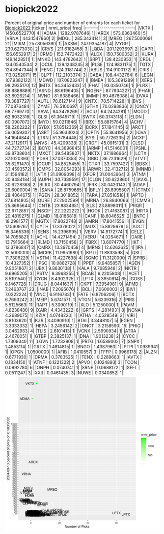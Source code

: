# biopick2022
Percent of original price and number of entrants for each ticket for [Biopick2022](https://twitter.com/hashtag/Biopick2022)
|ticker |   nrml_price| freq|
|:------|------------:|----:|
|VKTX   | 1450.6522770|    4|
|ADMA   | 1282.9787646|    1|
|ARDX   |  573.6363460|    5|
|VRNA   |  443.1547860|    2|
|MDGL   |  285.3434141|    3|
|MREO   |  267.5000091|   21|
|MIRM   |  257.8056390|    1|
|AXSM   |  247.9354187|    4|
|VYGR   |  230.6273030|    2|
|CRVS   |  211.6182458|    3|
|LQDA   |  201.1293697|    2|
|CAPR   |  156.6552917|    2|
|CRMD   |  152.7472422|    1|
|ALDX   |  150.7500052|    2|
|KURA   |  149.1428511|    1|
|MNKD   |  143.4782642|    1|
|SRPT   |  138.4230953|    1|
|CRDL   |  134.0540534|    2|
|OCUL   |  129.1248245|    8|
|PLSE   |  124.9831175|    1|
|TGTX   |  124.8947344|    9|
|FENC   |  124.3181744|    2|
|ABUS   |  114.9100172|    8|
|CRIS   |  113.0252071|   15|
|CLPT   |  112.2103374|    3|
|CABA   |  108.4432764|    6|
|LEGN   |  107.9382122|    1|
|MDWD   |  107.0823247|    1|
|BMEA   |  105.3691289|    1|
|XERS   |   98.2935170|   12|
|IMTX   |   94.3452433|    2|
|PHAT   |   93.0350746|    1|
|PLRX   |   88.8888889|    1|
|ASND   |   88.6196405|    1|
|NGENF  |   87.7934227|    2|
|PHAR   |   83.8926214|    1|
|NVNO   |   81.6388466|    1|
|IMMP   |   80.4878088|    4|
|DVAX   |   79.3887727|    1|
|AUTL   |   78.6127144|    9|
|CNTX   |   78.5714228|    1|
|BVS    |   77.0876484|    1|
|ZYME   |   76.5100697|    2|
|GTHX   |   70.0293836|    2|
|ONCY   |   68.7769770|    1|
|SAVA   |   64.3478269|    7|
|ACIU   |   64.2424281|    1|
|MODD   |   62.8032318|    1|
|GLSI   |   61.3645719|    1|
|SWTX   |   60.3743118|    1|
|ELDN   |   60.0907072|    3|
|MYO    |   59.0211846|    1|
|IBRX   |   58.8815784|    4|
|ACHV   |   58.2262222|    1|
|SYBX   |   57.8512369|    2|
|BCRX   |   57.1841145|    6|
|ARCT   |   56.0659307|    1|
|ASRT   |   55.9633024|    2|
|OPTN   |   55.8641956|    2|
|IOVA   |   54.1644844|    1|
|LTRN   |   51.3784448|    3|
|BYSI   |   50.7726235|    2|
|ACXP   |   47.2112917|    1|
|ANVS   |   45.4209338|    3|
|CRDF   |   45.0915131|    3|
|CLSD   |   44.7272734|    2|
|BCYC   |   44.3896845|    1|
|ARMP   |   41.5146001|    1|
|PSNL   |   39.8738604|    1|
|MXCT   |   39.5485807|    1|
|NKTX   |   37.1986964|    1|
|LCTX   |   37.1020393|    1|
|PDSB   |   37.0370353|   25|
|GBIO   |   36.7231629|    1|
|VTVT   |   35.8291470|    3|
|OCUP   |   34.8525455|    3|
|CTXR   |   33.7597427|    1|
|BDSX   |   33.4593572|    1|
|CMPS   |   32.8054293|    1|
|ARWR   |   32.4132712|    3|
|MNMD   |   31.1594182|    1|
|LVTX   |   31.0909098|    4|
|XFOR   |   31.0043664|    3|
|ATNM   |   30.9484184|    3|
|AUPH   |   30.7389591|   17|
|CLGN   |   30.6228601|    1|
|AVXL   |   30.6228368|    2|
|BLRX   |   30.4460794|    1|
|IFRX   |   30.0420143|    1|
|ADAP   |   29.6000004|   15|
|SANA   |   28.8759685|    1|
|BFLY   |   28.6995507|    1|
|CTMX   |   28.4064675|    1|
|PGEN   |   28.3018852|    1|
|TARA   |   27.8518518|    1|
|APTO   |   27.6814805|    8|
|QURE   |   27.2902599|    1|
|MRNA   |   26.8840066|    1|
|CMMB   |   25.8695644|    1|
|CNTB   |   23.8834951|    1|
|SLS    |   23.8698011|    1|
|PRQR   |   22.9712857|    3|
|NSCIF  |   22.2222222|    1|
|HOOK   |   21.4163087|    2|
|HRTX   |   20.4819275|    1|
|GLMD   |   18.8186818|    1|
|CANF   |   18.6046525|    2|
|BNTC   |   18.2981577|    1|
|MGTX   |   17.9022748|    2|
|AMRN   |   17.8041556|    1|
|EVGN   |   17.5609767|    1|
|CYTH   |   17.3378022|    2|
|IMUX   |   15.8829679|    5|
|ADCT   |   15.3465336|    1|
|SENS   |   15.2396995|    1|
|VERV   |   14.9172774|    1|
|CELZ   |   14.7058821|    1|
|ACHL   |   14.4271454|    2|
|VERU   |   14.0254671|    1|
|DARE   |   13.7916664|    2|
|RLMD   |   13.7150458|    3|
|FBRX   |   13.6074770|    1|
|IKT    |   13.3786847|    2|
|CMRX   |   13.2970458|    4|
|MRNS   |   12.6262625|    1|
|IPA    |   12.5000000|    4|
|MCRB   |   11.9951980|    1|
|KPTI   |   11.8833598|    5|
|QSI    |   11.7306229|    1|
|VSTM   |   11.4227638|    4|
|SGMO   |   11.3120000|    7|
|SPRB   |   10.4327352|    1|
|IPSC   |   10.0882728|    1|
|PPBT   |    9.9485857|    1|
|AGEN   |    9.9051867|    2|
|UBX    |    9.8630138|    1|
|KALA   |    9.7685948|    2|
|NKTR   |    9.6965205|    3|
|PSTV   |    9.3968255|    1|
|BCAB   |    9.2205808|    1|
|ACET   |    8.5191540|    2|
|CYCN   |    8.4302325|    7|
|LPTX   |    8.3950614|   65|
|GOSS   |    8.1467726|    1|
|DRUG   |    8.0441637|    1|
|CKPT   |    7.3954981|    9|
|AFMD   |    7.2463767|   23|
|INAB   |    7.2095676|    1|
|BCLI   |    7.0600003|    2|
|BIVI   |    7.0222224|    1|
|VINC   |    6.9116783|    1|
|FATE   |    6.8706206|    1|
|BCTX   |    6.7693242|    3|
|MEIP   |    5.6741571|    1|
|VTGN   |    5.6239316|    2|
|PIRS   |    5.5125663|   11|
|RAPT   |    5.3090119|    1|
|XLO    |    5.1250000|    1|
|PAVM   |    4.8238480|    9|
|XAIR   |    4.4343222|    8|
|GRTS   |    4.2814931|    8|
|NCNA   |    4.2689075|    1|
|KZIA   |    4.0748220|    1|
|ATHA   |    4.0529549|    2|
|VIRI   |    3.8103620|    1|
|KZR    |    3.4090910|    1|
|BTAI   |    3.3448107|    5|
|FGEN   |    3.3333332|    1|
|HEPA   |    3.2456142|    2|
|ONCT   |    3.2158590|   15|
|PHIO   |    3.0462963|    4|
|TLIS   |    2.6101413|    1|
|VCNX   |    2.5690934|    1|
|ATRA   |    2.4670051|    1|
|GTBP   |    2.3825137|    1|
|DNA    |    1.9013238|    2|
|CYCC   |    1.7309340|   11|
|LGVN   |    1.7232808|    1|
|PRTG   |    1.6589002|    7|
|SNPX   |    1.4853114|    1|
|GRTX   |    1.4814815|    1|
|BNGO   |    1.4387960|    1|
|PTPI   |    1.0939941|    1|
|OPGN   |    1.0500000|    1|
|AFIB   |    1.0410557|    3|
|TFFP   |    0.9966178|    2|
|ALZN   |    0.6771930|    1|
|DRMA   |    0.3783525|    1|
|TENX   |    0.2289663|    1|
|AVTX   |    0.1834150|    1|
|ATNF   |    0.1221322|    2|
|APVO   |    0.1024893|    3|
|TCON   |    0.0992780|    6|
|ONPH   |    0.0740741|    1|
|SRNE   |    0.0688172|    1|
|SEEL   |    0.0511247|    3|
|XXII   |    0.0461435|    3|
|NUWE   |    0.0340852|    1|
![retvspicks](biopicks.png?raw=true)
